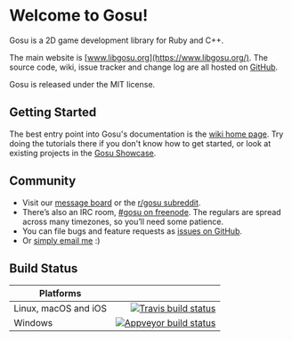 Welcome to Gosu!
================

Gosu is a 2D game development library for Ruby and C++.

The main website is [www.libgosu.org](https://www.libgosu.org/).
The source code, wiki, issue tracker and change log are all hosted on [GitHub](https://github.com/gosu/gosu).

Gosu is released under the MIT license.

Getting Started
---------------

The best entry point into Gosu's documentation is the [wiki home page](https://github.com/gosu/gosu/wiki).
Try doing the tutorials there if you don't know how to get started,
or look at existing projects in the [Gosu Showcase](https://www.libgosu.org/cgi-bin/mwf/board_show.pl?bid=2).

Community
---------

- Visit our [message board](https://www.libgosu.org/cgi-bin/mwf/forum.pl) or the [r/gosu subreddit](https://reddit.com/r/gosu).
- There’s also an IRC room, [#gosu on freenode](https://webchat.freenode.net/?channels=gosu). The regulars are spread across many timezones, so you’ll need some patience.
- You can file bugs and feature requests as [issues on GitHub](https://github.com/gosu/gosu/issues).
- Or [simply email me](mailto:julian@raschke.de) :)

Build Status
------------

Platforms| 
---|---:
Linux, macOS and iOS|[![Travis build status](https://travis-ci.org/gosu/gosu.svg?branch=master)](https://travis-ci.org/gosu/gosu)
Windows|[![Appveyor build status](https://ci.appveyor.com/api/projects/status/v0liohs47jono1eq?svg=true)](https://ci.appveyor.com/project/gosu-ci/gosu)
